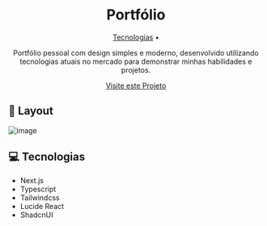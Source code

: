 <h1 align="center" style="font-weight: bold;">Portfólio</h1>

<p align="center">
 <a href="#tech">Tecnologias</a> • 
</p>

<p align="center">
    Portfólio pessoal com design simples e moderno, desenvolvido utilizando tecnologias atuais no mercado para demonstrar minhas habilidades e projetos.
</p>

<p align="center">
     <a href="https://nicolasfreitas.vercel.app/" target="_blank">Visite este Projeto</a>
</p>

<h2 id="layout">🎨 Layout</h2>

![image](https://github.com/user-attachments/assets/7bcf81bf-0e39-4394-b4b9-caf98e22d6fe)


<h2 id="tech">💻 Tecnologias</h2>

- Next.js
- Typescript
- Tailwindcss
- Lucide React
- ShadcnUI


